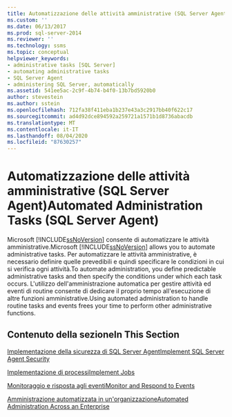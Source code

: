 ```yaml
---
title: Automatizzazione delle attività amministrative (SQL Server Agent) | Microsoft Docs
ms.custom: ''
ms.date: 06/13/2017
ms.prod: sql-server-2014
ms.reviewer: ''
ms.technology: ssms
ms.topic: conceptual
helpviewer_keywords:
- administrative tasks [SQL Server]
- automating administrative tasks
- SQL Server Agent
- administering SQL Server, automatically
ms.assetid: 541ee5ac-2c9f-4b74-b4f0-13b7bd5920b0
author: stevestein
ms.author: sstein
ms.openlocfilehash: 712fa38f411eba1b237e43a3c2917bb40f622c17
ms.sourcegitcommit: ad4d92dce894592a259721a1571b1d8736abacdb
ms.translationtype: MT
ms.contentlocale: it-IT
ms.lasthandoff: 08/04/2020
ms.locfileid: "87630257"
---
```

# <a name="automated-administration-tasks-sql-server-agent"></a><span data-ttu-id="9c090-102">Automatizzazione delle attività amministrative (SQL Server Agent)</span><span class="sxs-lookup"><span data-stu-id="9c090-102">Automated Administration Tasks (SQL Server Agent)</span></span>
  <span data-ttu-id="9c090-103">Microsoft [!INCLUDE[ssNoVersion](../../includes/ssnoversion-md.md)] consente di automatizzare le attività amministrative.</span><span class="sxs-lookup"><span data-stu-id="9c090-103">Microsoft [!INCLUDE[ssNoVersion](../../includes/ssnoversion-md.md)] allows you to automate administrative tasks.</span></span> <span data-ttu-id="9c090-104">Per automatizzare le attività amministrative, è necessario definire quelle prevedibili e quindi specificare le condizioni in cui si verifica ogni attività.</span><span class="sxs-lookup"><span data-stu-id="9c090-104">To automate administration, you define predictable administrative tasks and then specify the conditions under which each task occurs.</span></span> <span data-ttu-id="9c090-105">L'utilizzo dell'amministrazione automatica per gestire attività ed eventi di routine consente di dedicare il proprio tempo all'esecuzione di altre funzioni amministrative.</span><span class="sxs-lookup"><span data-stu-id="9c090-105">Using automated administration to handle routine tasks and events frees your time to perform other administrative functions.</span></span>  
  
## <a name="in-this-section"></a><span data-ttu-id="9c090-106">Contenuto della sezione</span><span class="sxs-lookup"><span data-stu-id="9c090-106">In This Section</span></span>  
 [<span data-ttu-id="9c090-107">Implementazione della sicurezza di SQL Server Agent</span><span class="sxs-lookup"><span data-stu-id="9c090-107">Implement SQL Server Agent Security</span></span>](implement-sql-server-agent-security.md)  
  
 [<span data-ttu-id="9c090-108">Implementazione di processi</span><span class="sxs-lookup"><span data-stu-id="9c090-108">Implement Jobs</span></span>](implement-jobs.md)  
  
 [<span data-ttu-id="9c090-109">Monitoraggio e risposta agli eventi</span><span class="sxs-lookup"><span data-stu-id="9c090-109">Monitor and Respond to Events</span></span>](monitor-and-respond-to-events.md)  
  
 [<span data-ttu-id="9c090-110">Amministrazione automatizzata in un'organizzazione</span><span class="sxs-lookup"><span data-stu-id="9c090-110">Automated Administration Across an Enterprise</span></span>](automated-administration-across-an-enterprise.md)  
  
  
